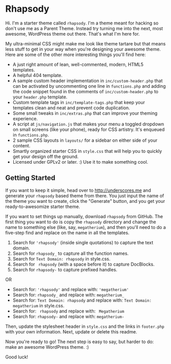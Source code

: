 Rhapsody
===

Hi. I'm a starter theme called `rhapsody`. I'm a theme meant for hacking so don't use me as a Parent Theme. Instead try turning me into the next, most awesome, WordPress theme out there. That's what I'm here for.

My ultra-minimal CSS might make me look like theme tartare but that means less stuff to get in your way when you're designing your awesome theme. Here are some of the other more interesting things you'll find here:

* A just right amount of lean, well-commented, modern, HTML5 templates.
* A helpful 404 template.
* A sample custom header implementation in `inc/custom-header.php` that can be activated by uncommenting one line in `functions.php` and adding the code snippet found in the comments of `inc/custom-header.php` to your `header.php` template.
* Custom template tags in `inc/template-tags.php` that keep your templates clean and neat and prevent code duplication.
* Some small tweaks in `inc/extras.php` that can improve your theming experience.
* A script at `js/navigation.js` that makes your menu a toggled dropdown on small screens (like your phone), ready for CSS artistry. It's enqueued in `functions.php`.
* 2 sample CSS layouts in `layouts/` for a sidebar on either side of your content.
* Smartly organized starter CSS in `style.css` that will help you to quickly get your design off the ground.
* Licensed under GPLv2 or later. :) Use it to make something cool.

Getting Started
---------------

If you want to keep it simple, head over to http://underscores.me and generate your `rhapsody` based theme from there. You just input the name of the theme you want to create, click the "Generate" button, and you get your ready-to-awesomize starter theme.

If you want to set things up manually, download `rhapsody` from GitHub. The first thing you want to do is copy the `rhapsody` directory and change the name to something else (like, say, `megatherium`), and then you'll need to do a five-step find and replace on the name in all the templates.

1. Search for `'rhapsody'` (inside single quotations) to capture the text domain.
2. Search for `rhapsody_` to capture all the function names.
3. Search for `Text Domain: rhapsody` in style.css.
4. Search for <code>&nbsp;rhapsody</code> (with a space before it) to capture DocBlocks.
5. Search for `rhapsody-` to capture prefixed handles.

OR

* Search for: `'rhapsody'` and replace with: `'megatherium'`
* Search for: `rhapsody_` and replace with: `megatherium_`
* Search for: `Text Domain: rhapsody` and replace with: `Text Domain: megatherium` in style.css.
* Search for: <code>&nbsp;rhapsody</code> and replace with: <code>&nbsp;Megatherium</code>
* Search for: `rhapsody-` and replace with: `megatherium-`

Then, update the stylesheet header in `style.css` and the links in `footer.php` with your own information. Next, update or delete this readme.

Now you're ready to go! The next step is easy to say, but harder to do: make an awesome WordPress theme. :)

Good luck!
